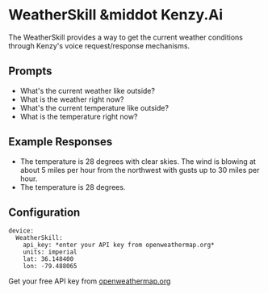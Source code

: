 # WeatherSkill &middot Kenzy.Ai

The WeatherSkill provides a way to get the current weather conditions through Kenzy's voice request/response mechanisms.

## Prompts

* What's the current weather like outside?
* What is the weather right now?
* What's the current temperature like outside?
* What is the temperature right now?

## Example Responses

* The temperature is 28 degrees with clear skies.  The wind is blowing at about 5 miles per hour from the northwest with gusts up to 30 miles per hour.
* The temperature is 28 degrees.

## Configuration

```
device:
  WeatherSkill:
    api_key: *enter your API key from openweathermap.org*
    units: imperial
    lat: 36.148400
    lon: -79.488065
```

Get your free API key from [openweathermap.org](http://openweathermap.org)